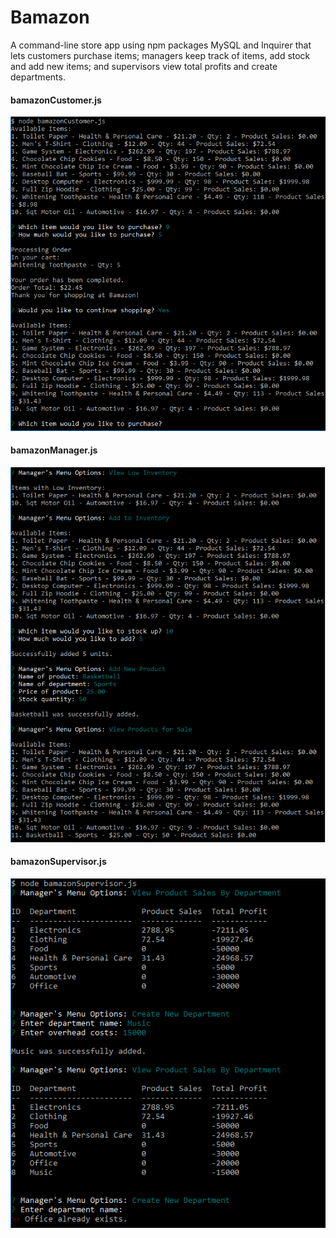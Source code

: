 # Bamazon
A command-line store app using npm packages MySQL and Inquirer that lets customers purchase items; managers keep track of items, add stock and add new items; and supervisors view total profits and create departments.

#### bamazonCustomer.js

![Bamazon Customer](./images/customer.png)

#### bamazonManager.js

![Bamazon Manager](./images/manager.png)

#### bamazonSupervisor.js

![Bamazon Supervisor](./images/supervisor.png)



